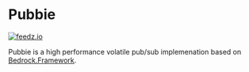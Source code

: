 # Pubbie

[![feedz.io](https://img.shields.io/badge/endpoint.svg?url=https%3A%2F%2Ff.feedz.io%2Fdavidfowl%2Fpubbie%2Fshield%2FPubbie%2Flatest&label=Pubbie)](https://f.feedz.io/davidfowl/pubbie/packages/Pubbie/latest/download)

Pubbie is a high performance volatile pub/sub implemenation based on [Bedrock.Framework](https://github.com/davidfowl/BedrockFramework).